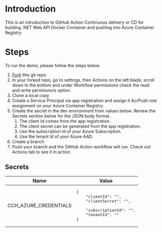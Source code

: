# Introduction
This is an introduction to GitHub Action Continuous delivery or CD for building .NET Web API Docker Container and pushing into Azure Container Registry

# Steps
To run the demo, please follow the steps below.

1. [Fork](https://docs.github.com/en/get-started/quickstart/fork-a-repo) this git repo.
2. In your forked repo, go to settings, then Actions on the left blade, scroll down to the bottom and under Workflow permissions check the read and write permissions option.
3. Clone a local copy
4. Create a Service Principal via app registration and assign it AcrPush role assignment on your Azure Container Registry.
5. Create the secret in the dev environment from values below. Review the Secrets section below for the JSON body format.
    1. The client Id comes from the app registration.
    2. The client secret can be generated from the app registration.
    3. Use the subscription Id of your Azure Subscription.
    4. Use the tenant Id of your Azure AAD.
6. Create a branch
7. Push your branch and the GitHub Action workflow will run. Check out Actions tab to see it in action.

## Secrets
| Name | Value |
| --- | --- |
| CCH_AZURE_CREDENTIALS | <pre>{<br/>&nbsp;&nbsp;&nbsp;&nbsp;"clientId": "",<br/>&nbsp;&nbsp;&nbsp;&nbsp;"clientSecret": "", <br/>&nbsp;&nbsp;&nbsp;&nbsp;"subscriptionId": "",<br/>&nbsp;&nbsp;&nbsp;&nbsp;"tenantId": "" <br/>}</pre> |